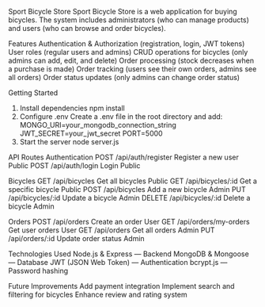 Sport Bicycle Store
Sport Bicycle Store is a web application for buying bicycles. The system includes administrators (who can manage products) and users (who can browse and order bicycles).

Features
Authentication & Authorization (registration, login, JWT tokens)
User roles (regular users and admins)
CRUD operations for bicycles (only admins can add, edit, and delete)
Order processing (stock decreases when a purchase is made)
Order tracking (users see their own orders, admins see all orders)
Order status updates (only admins can change order status)

Getting Started
1. Install dependencies
   npm install
2. Configure .env
   Create a .env file in the root directory and add:
   MONGO_URI=your_mongodb_connection_string
   JWT_SECRET=your_jwt_secret
   PORT=5000
3. Start the server
    node server.js


API Routes
Authentication
POST	/api/auth/register	Register a new user	Public
POST	/api/auth/login	 Login	Public

Bicycles
GET	/api/bicycles	Get all bicycles	Public
GET	/api/bicycles/:id	Get a specific bicycle	Public
POST	/api/bicycles	Add a new bicycle	Admin
PUT	/api/bicycles/:id	Update a bicycle	Admin
DELETE	/api/bicycles/:id	Delete a bicycle	Admin

Orders
POST	/api/orders	Create an order	User
GET	/api/orders/my-orders	Get user orders	User
GET	/api/orders	Get all orders	Admin
PUT	/api/orders/:id	Update order status	Admin

Technologies Used
Node.js & Express — Backend
MongoDB & Mongoose — Database
JWT (JSON Web Token) — Authentication
bcrypt.js — Password hashing

Future Improvements
Add payment integration
Implement search and filtering for bicycles
Enhance review and rating system